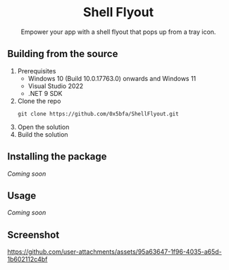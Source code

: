 <h1 align="center">Shell Flyout</h1>
<p align="center">Empower your app with a shell flyout that pops up from a tray icon.</p>

## Building from the source

1. Prerequisites
    - Windows 10  (Build 10.0.17763.0) onwards and Windows 11
    - Visual Studio 2022
    - .NET 9 SDK
2. Clone the repo
    ```console
    git clone https://github.com/0x5bfa/ShellFlyout.git
    ```
3. Open the solution
4. Build the solution

## Installing the package

*Coming soon*

## Usage

*Coming soon*

## Screenshot

https://github.com/user-attachments/assets/95a63647-1f96-4035-a65d-1b602112c4bf
